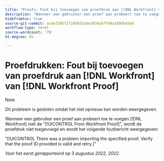 ```yaml
---
title: "Proofs: Fout bij toevoegen van proefdruk aan [!DNL Workfront] van [!DNL Workfront] Proef"
description: "Wanneer een gebruiker een proef aan probeert toe te voegen [!DNL Workfront] met de [!UICONTROL From Workfront Proof] , wordt de proefdruk niet toegevoegd en wordt een foutbericht weergegeven."
hidefromtoc: true
source-git-commit: acde7285f2f24b853abed934ab7f48a109db45e6
workflow-type: tm+mt
source-wordcount: '79'
ht-degree: 0%

---
```



# Proefdrukken: Fout bij toevoegen van proefdruk aan [!DNL Workfront] van [!DNL Workfront Proof]

<!-- This issue is on both WF and proof known issue pages -->

>[!NOTE]
>
>Dit probleem is gesloten omdat het niet opnieuw kan worden weergegeven.

Wanneer een gebruiker een proef aan probeert toe te voegen [!DNL Workfront] met de &quot;[!UICONTROL From Workfront Proof]&quot;, wordt de proefdruk niet toegevoegd en wordt het volgende foutbericht weergegeven:

&quot;[!UICONTROL There was a problem importing the specified proof. Verify that the proof ID provided is valid and retry.]&quot;

_Voor het eerst gerapporteerd op 3 augustus 2022, 2022._

